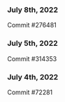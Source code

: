### July 8th, 2022

Commit #276481

### July 5th, 2022

Commit #314353


### July 4th, 2022

Commit #72281

